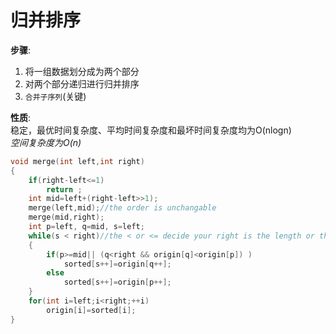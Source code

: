 # 归并排序
**步骤**:  
1. 将一组数据划分成为两个部分
2. 对两个部分递归进行归并排序
3. ```合并子序列```(关键)

**性质**:  
稳定，最优时间复杂度、平均时间复杂度和最坏时间复杂度均为O(nlogn)  
*空间复杂度为O(n)*  

```cpp
void merge(int left,int right)
{
    if(right-left<=1)
        return ;
    int mid=left+(right-left>>1);
    merge(left,mid);//the order is unchangable
    merge(mid,right);
    int p=left, q=mid, s=left;
    while(s < right)//the < or <= decide your right is the length or the last index of the array
    {
        if(p>=mid|| (q<right && origin[q]<origin[p]) )
            sorted[s++]=origin[q++];
        else
            sorted[s++]=origin[p++];
    }
    for(int i=left;i<right;++i)
        origin[i]=sorted[i];
}
```